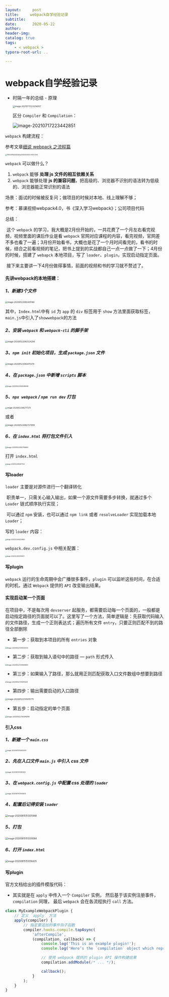 ```yaml
---
layout:     post
title:     webpack自学经验记录
subtitle:  
date:       2020-05-22
author:     
header-img: 
catalog: true
tags:
    - < webpack >
typora-root-url: ..

---
```


# webpack自学经验记录

- 时隔一年的总结 - 原理

    <img src="/../img/assets_2019/image-20210717223256937.png" alt="image-20210717223256937" style="zoom:45%;" />

    区分 `Compiler` 和 `Compilation`：
    
    ![image-20210717223442851](/../img/assets_2019/image-20210717223442851.png)

`webpack` 构建流程：

参考文章[细说 webpack 之流程篇](https://developer.aliyun.com/article/61047)

<img src="/../img/assets_2019/TB1GVGFNXXXXXaTapXXXXXXXXXX-4436-4244.png" alt="TB1GVGFNXXXXXaTapXXXXXXXXXX-4436-4244" style="zoom:30%;" />

`webpack` 可以做什么？

1. `webpack` 能够 **处理 js 文件的相互依赖关系**
2. `webpack` 能够处理 **js 的兼容问题**，把高级的、浏览器不识别的语法转为低级的、浏览器能正常识别的语法

场景：面试的时候被反复问；做项目的时候对本地、线上理解不够；

参考：慕课视频webpack4.0，书《深入学习webpack》；公司项目代码

总结：

​		这个 `webpack` 的学习，我大概是2月份开始的，一共花费了一个月左右看完视频，视频里面的课后作业是看 `webpack` 官网对应课程的内容，看完视频，官网差不多也看了一遍；3月份开始看书，大概也是花了一个月时间看完的，看书的时候，结合之前看视频的笔记，把书上提到的实战都自己一点一点做了一下；4月份的时候，搭建了 `webapck` 本地项目，写了 `loader`、`plugin`，实现启动指定页面。

​		接下来主要讲一下4月份做得事情，前面的视频和书的学习就不赘述了。

#### 先讲webpack的本地搭建：

##### 1、新建3个文件

<img src="/../img/assets_2019/image-20200522082405169.png" alt="image-20200522082405169" style="zoom:45%;" />

其中，`Index.html`中有 `id` 为 `app` 的 `div` 标签用于 `show` 方法里面获取标签，`main.js`中引入了`showwebpack`的方法

##### 2、安装 `webpack` 和 `webpack-cli` 的脚手架

<img src="/../img/assets_2019/image-20200522082524294.png" alt="image-20200522082524294" style="zoom:45%;" />

##### 3、`npm init` 初始化项目，生成 `package.json` 文件

<img src="/../img/assets_2019/image-20200522082615379.png" alt="image-20200522082615379" style="zoom:45%;" />

##### 4、在 `package.json` 中新增 `scripts` 脚本

<img src="/../img/assets_2019/image-20200522082648648.png" alt="image-20200522082648648" style="zoom:35%;" />

##### 5、`npx webpack` / `npm run dev` 打包

<img src="/../img/assets_2019/image-20200522082717275.png" alt="image-20200522082717275" style="zoom:40%;" />

或者

<img src="/../img/assets_2019/image-20200522082727999.png" alt="image-20200522082727999" style="zoom:45%;" />

##### 6、在 `index.html` 将打包文件引入

<img src="/../img/assets_2019/image-20200522082759889.png" alt="image-20200522082759889" style="zoom:35%;" />

打开 `index.html`

<img src="/../img/assets_2019/image-20200522082817354.png" alt="image-20200522082817354" style="zoom:30%;" />

#### 写loader

`loader` 主要是对源件进行一个翻译转化

​	职责单一，只需关心输入输出，如果一个源文件需要多步转换，就通过多个 `Loader` 链式顺序执行实现；

​	可以通过 `npm` 安装，也可以通过 `npm link` 或者 `resolveLoader` 实现加载本地 `Loader`；

写的 `loader` 内容：

<img src="/../img/assets_2019/image-20200522092228863.png" alt="image-20200522092228863" style="zoom:30%;" />

`webpack.dev.config.js` 中相关配置：

<img src="/../img/assets_2019/image-20200522093149421.png" alt="image-20200522093149421" style="zoom:30%;" />

#### 写plugin

`webpack` 运行的生命周期中会广播很多事件，`plugin` 可以监听这些时间，在合适的时机，通过 `Webpack` 提供的 `API` 改变输出结果。

#### 实现启动某一个页面

在项目中，不是每次用 `devserver` 起服务，都需要启动每一个页面的，一般都是启动指定路径的页面就可以了。这里写了一个方法，简单逻辑是：先获取代码输入的文件路径，生成一个正则表达式；遍历所有文件 `entry`，只要正则匹配不到的路径全部删除

-	第一步：获取到本项目的所有 `entries` 对象

<img src="/../img/assets_2019/image-20200522134833544.png" alt="image-20200522134833544" style="zoom:35%;" />

- 第二步：获取到输入语句中的路径 — `path` 形式传入

<img src="/../img/assets_2019/image-20200522134904684.png" alt="image-20200522134904684" style="zoom:35%;" />

- 第三步：如果输入了路径，那么就用正则匹配获取入口文件数组中想要到路径

<img src="/../img/assets_2019/image-20200522134951629.png" alt="image-20200522134951629" style="zoom:35%;" />

- 第四步：输出需要启动的入口路径

<img src="/../img/assets_2019/image-20200522135015775.png" alt="image-20200522135015775" style="zoom:45%;" />

- 第五步：启动指定的单个页面

<img src="/../img/assets_2019/image-20200522135046916.png" alt="image-20200522135046916" style="zoom:38%;" />

#### 引入css

##### 1、新建一个 `main.css`

<img src="/../img/assets_2019/image-20200615150830200.png" alt="image-20200615150830200" style="zoom: 33%;" />

##### 2、先在入口文件 `main.js` 中引入 css 文件

<img src="/../img/assets_2019/image-20200615150912912.png" alt="image-20200615150912912" style="zoom: 33%;" />

##### 3、在 `webpack.config.js` 中配置 css 处理的 `loader`

<img src="/../img/assets_2019/image-20200615151059635.png" alt="image-20200615151059635" style="zoom: 33%;" />

##### 4、配置后记得安装 `loader`

<img src="/../img/assets_2019/image-20200615151205948.png" alt="image-20200615151205948" style="zoom: 50%;" />

##### 5、打包

<img src="/../img/assets_2019/image-20200615151230064.png" alt="image-20200615151230064" style="zoom:50%;" />

##### 6、打开 `index.html`

<img src="/../img/assets_2019/image-20200615151256435.png" alt="image-20200615151256435" style="zoom:50%;" />

#### 写plugin

官方文档给出的插件模版代码：

- 其实就是在 `apply` 中传入一个 `Compiler` 实例， 然后基于该实例注册事件， `compilation` 同理， 最后 `webpack` 会在各流程执行 `call` 方法。

```js
class MyExampleWebpackPlugin {
    // 定义 `apply` 方法
    apply(compiler) {
        // 指定要追加的事件钩子函数
        compiler.hooks.compile.tapAsync(
            'afterCompile',
            (compilation, callback) => {
                console.log('This is an example plugin!');
                console.log('Here’s the `compilation` object which represents a single build of assets:', compilation);

                // 使用 webpack 提供的 plugin API 操作构建结果
                compilation.addModule(/* ... */);

                callback();
            }
        );
    }
}
```

